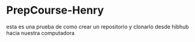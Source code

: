 # PrepCourse-Henry
esta es una prueba de como crear un repositorio y clonarlo desde hibhub hacia nuestra computadora
